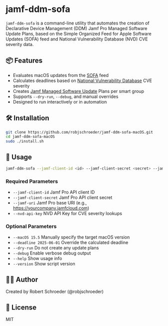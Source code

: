 # jamf-ddm-sofa

`jamf-ddm-sofa` is a command-line utility that automates the creation of Declarative Device Management (DDM) Jamf Pro Managed Software Update Plans, based on the Simple Organized Feed for Apple Software Updates (SOFA) feed and National Vulnerability Database (NVD) CVE severity data.

## 📦 Features

- Evaluates macOS updates from the [SOFA](https://sofafeed.macadmins.io) feed
- Calculates deadlines based on [National Vulnerability Database](https://nvd.nist.gov/developers/request-an-api-key) CVE severity
- Creates [Jamf Managed Software Update](https://learn.jamf.com/en-US/bundle/jamf-pro-documentation-11.17.0/page/Managed_Software_Updates.html) Plans per smart group
- Supports `--dry-run`, `--debug`, and manual overrides
- Designed to run interactively or in automation

## 🛠 Installation

```bash
git clone https://github.com/robjschroeder/jamf-ddm-sofa-macOS.git
cd jamf-ddm-sofa-macOS
sudo ./install.sh
```

## 🚀 Usage

```bash
jamf-ddm-sofa --jamf-client-id <id> --jamf-client-secret <secret> --jamf-uri <uri> --nvd-api-key <key> [options]
```

### Required Parameters

- `--jamf-client-id`        Jamf Pro API client ID
- `--jamf-client-secret`    Jamf Pro API client secret
- `--jamf-uri`              Jamf Pro base URI (e.g., https://yourcompany.jamfcloud.com)
- `--nvd-api-key`           NVD API Key for CVE severity lookups

### Optional Parameters

- `--macOS 15.5`            Manually specify the target macOS version
- `--deadline 2025-06-01`   Override the calculated deadline
- `--dry-run`               Do not create any update plans
- `--debug`                 Enable verbose debug output
- `--help`                  Show usage info
- `--version`               Show script version

## 👨‍💻 Author

Created by Robert Schroeder (@robjschroeder)

## 📄 License

MIT
